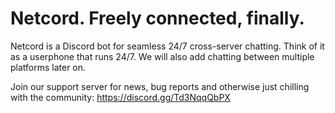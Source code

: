 # Netcord. Freely connected, finally.
Netcord is a Discord bot for seamless 24/7 cross-server chatting. Think of it as a userphone that runs 24/7.
We will also add chatting between multiple platforms later on.

Join our support server for news, bug reports and otherwise just chilling with the community: https://discord.gg/Td3NqqQbPX
